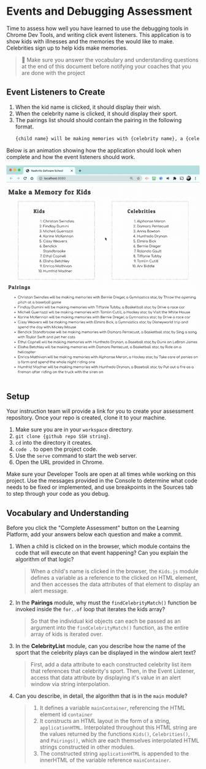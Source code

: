 # Events and Debugging Assessment

Time to assess how well you have learned to use the debugging tools in Chrome Dev Tools, and writing click event listeners. This application is to show kids with illnesses and the memories the would like to make. Celebrities sign up to help kids make memories.

> 🧨 Make sure you answer the vocabulary and understanding questions at the end of this document before notifying your coaches that you are done with the project

## Event Listeners to Create

1. When the kid name is clicked, it should display their wish.
1. When the celebrity name is clicked, it should display their sport.
1. The pairings list should should contain the pairing in the following format.
    ```html
    {child name} will be making memories with {celebrity name}, a {celebrity sport} star, by {child wish}
    ```

Below is an animation showing how the application should look when complete and how the event listeners should work.

<img src="./images/debugging-events-assessment.gif" width="700px">

## Setup

Your instruction team will provide a link for you to create your assessment repository. Once your repo is created, clone it to your machine.

1. Make sure you are in your `workspace` directory.
1. `git clone {github repo SSH string}`.
1. `cd` into the directory it creates.
1. `code .` to open the project code.
1. Use the `serve` command to start the web server.
1. Open the URL provided in Chrome.

Make sure your Developer Tools are open at all times while working on this project. Use the messages provided in the Console to determine what code needs to be fixed or implemented, and use breakpoints in the Sources tab to step through your code as you debug.

## Vocabulary and Understanding

Before you click the "Complete Assessment" button on the Learning Platform, add your answers below each question and make a commit.

1. When a child is clicked on in the browser, which module contains the code that will execute on that event happening? Can you explain the algorithm of that logic?
   > When a child's name is clicked in the browser, the `Kids.js` module defines a variable as a reference to the clicked on HTML element, and then accesses the data attributes of that element to display an alert message.


2. In the **Pairings** module, why must the `findCelebrityMatch()` function be invoked inside the `for..of` loop that iterates the kids array?
   > So that the individual kid objects can each be passed as an argument into the `findCelebrityMatch()` function, as the entire array of kids is iterated over.


3. In the **CelebrityList** module, can you describe how the name of the sport that the celebrity plays can be displayed in the window alert text?
   > First, add a data attribute to each constructed celebrity list item that references that celebrity's sport. Then, in the Event Listener, access that data attribute by displaying it's value in an alert window via string interpolation.


4. Can you describe, in detail, the algorithm that is in the `main` module?
   > 1. It defines a variable `mainContainer`, referencing the HTML element id `container`
   > 2. It constructs an HTML layout in the form of a string, `applicationHTML`. Interpolated throughout this HTML string are the values returned by the functions `Kids()`, `Celebrities()`, and `Pairings()`, which are each themselves interpolated HTML strings constructed in other modules.
   > 3. The constructed string `applicationHTML` is appended to the innerHTML of the variable reference `mainContainer`.

